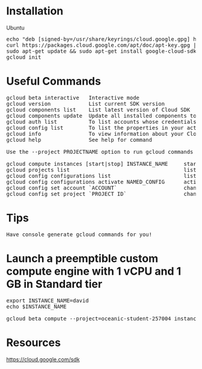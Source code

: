 # Installation 
Ubuntu
<pre>
echo "deb [signed-by=/usr/share/keyrings/cloud.google.gpg] http://packages.cloud.google.com/apt cloud-sdk main" | sudo tee -a /etc/apt/sources.list.d/google-cloud-sdk.list
curl https://packages.cloud.google.com/apt/doc/apt-key.gpg | sudo apt-key --keyring /usr/share/keyrings/cloud.google.gpg add -
sudo apt-get update && sudo apt-get install google-cloud-sdk
gcloud init
</pre>


# Useful Commands
<pre>
gcloud beta interactive   Interactive mode
gcloud version            List current SDK version
gcloud components list    List latest version of Cloud SDK 
gcloud components update  Update all installed components to the latest version
gcloud auth list          To list accounts whose credentials are stored on the local system
gcloud config list        To list the properties in your active SDK configuration (similar to showing output of ~/.aws/config)
gcloud info               To view information about your Cloud SDK installation and active SDK configuration
gcloud help               See help for command

Use the --project PROJECTNAME option to run gcloud commands in another project.

gcloud compute instances [start|stop] INSTANCE_NAME     start/stop instances
gcloud projects list                                    list projects
gcloud config configurations list                       list existing named configurations ; same as `gcloud config list`
gcloud config configurations activate NAMED_CONFIG      activates existing named configuration
gcloud config set account `ACCOUNT`                     change to another account
gcloud config set project `PROJECT ID`                  change to another project
</pre>

# Tips
<pre>
Have console generate gcloud commands for you!
</pre>

# Launch a preemptible custom compute engine with 1 vCPU and 1 GB in Standard tier
<pre>
export INSTANCE_NAME=david
echo $INSTANCE_NAME

gcloud beta compute --project=oceanic-student-257004 instances create $INSTANCE_NAME --zone=us-central1-a --machine-type=custom-1-1024 --subnet=default --network-tier=STANDARD --no-restart-on-failure --maintenance-policy=TERMINATE --preemptible --service-account=808405689074-compute@developer.gserviceaccount.com --scopes=https://www.googleapis.com/auth/devstorage.read_only,https://www.googleapis.com/auth/logging.write,https://www.googleapis.com/auth/monitoring.write,https://www.googleapis.com/auth/servicecontrol,https://www.googleapis.com/auth/service.management.readonly,https://www.googleapis.com/auth/trace.append --image=ubuntu-1804-bionic-v20191021 --image-project=ubuntu-os-cloud --boot-disk-size=10GB --boot-disk-type=pd-standard --boot-disk-device-name=david --reservation-affinity=any
</pre>


# Resources
https://cloud.google.com/sdk

